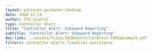 ```yaml
---
layout: policies-guidance-landing
date: 2020-12-14
author: CFO Council
type: Controller Alert
title: "Controller Alert: Subaward Reporting"
subtitle: "Controller Alert: Subaward Reporting"
doc-link: ../assets/files/2020ControllerAlert-FSRSwExample.pdf
filters: controller-alerts financial-assistance
---
```


